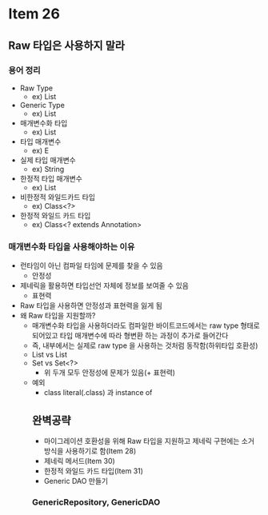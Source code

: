 # Item 26

## Raw 타입은 사용하지 말라

### 용어 정리

- Raw Type
  - ex) List
- Generic Type
  - ex) List<E>
- 매개변수화 타입
  - ex) List<String>
- 타입 매개변수
  - ex) E
- 실제 타입 매개변수
  - ex) String
- 한정적 타입 매개변수
  - ex) List<E extends Number>
- 비한정적 와일드카드 타입
  - ex) Class<?>
- 한정적 와일드 카드 타입
  - ex) Class<? extends Annotation>

### 매개변수화 타입을 사용해야하는 이유

- 런타임이 아닌 컴파일 타임에 문제를 찾을 수 있음
  - 안정성
- 제네릭을 활용하면 타입선언 자체에 정보를 보여줄 수 있음
  - 표현력
- Raw 타입을 사용하면 안정성과 표현력을 잃게 됨
- 왜 Raw 타입을 지원할까?
  - 매개변수화 타입을 사용하더라도 컴파일한 바이트코드에서는 raw type 형태로 되어있고 타입 매개변수에 따라 형변환 하는 과정이 추가로 들어간다
  - 즉, 내부에서는 실제로 raw type 을 사용하는 것처럼 동작함(하위타입 호환성)
  - List vs List<Object>
  - Set vs Set<?>
    - 위 두개 모두 안정성에 문제가 있음(+ 표현력)
- 예외
  - class literal(.class) 과 instance of

## 완벽공략

- 마이그레이션 호환성을 위해 Raw 타입을 지원하고 제네릭 구현에는 소거 방식을 사용하기로 함(Item 28)
- 제네릭 메서드(Item 30)
- 한정적 와일드 카드 타입(Item 31)
- Generic DAO 만들기

### GenericRepository, GenericDAO

